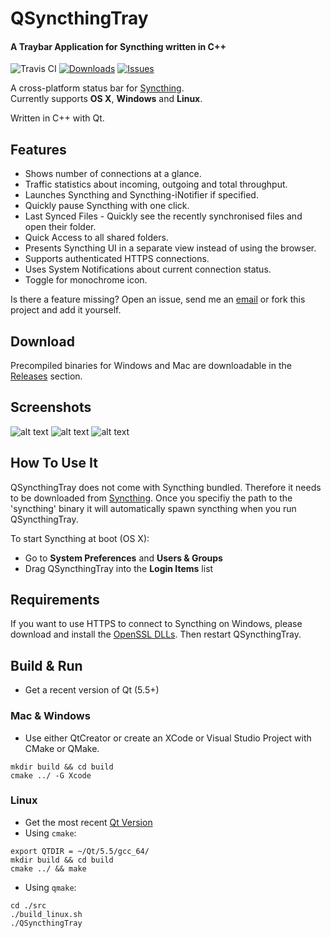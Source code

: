 QSyncthingTray
=============
#### A Traybar Application for Syncthing written in C++ 

![Travis CI](https://travis-ci.org/sieren/QSyncthingTray.svg?branch=master "Travis CI
Status")
[![Downloads](https://img.shields.io/github/downloads/sieren/QSyncthingTray/total.svg "Downloads")](https://github.com/sieren/QSyncthingTray/releases)
[![Issues](https://img.shields.io/github/issues/sieren/QSyncthingTray.svg
"Issues")](https://github.com/sieren/QSyncthingTray/issues)



A cross-platform status bar for [Syncthing](http://syncthing.net/).  
Currently supports **OS X**, **Windows** and **Linux**.

Written in C++ with Qt.

## Features

+ Shows number of connections at a glance.
+ Traffic statistics about incoming, outgoing and total throughput.
+ Launches Syncthing and Syncthing-iNotifier if specified.
+ Quickly pause Syncthing with one click.
+ Last Synced Files - Quickly see the recently synchronised files and open their folder.
+ Quick Access to all shared folders.
+ Presents Syncthing UI in a separate view instead of using the browser.
+ Supports authenticated HTTPS connections.
+ Uses System Notifications about current connection status.
+ Toggle for monochrome icon.

Is there a feature missing? Open an issue, send me an [email](mailto:info@s-r-n.de) or fork this project and add it yourself.



## Download

Precompiled binaries for Windows and Mac are downloadable in the [Releases](https://github.com/sieren/QSyncthingTray/releases) section.

## Screenshots

![alt text](https://raw.githubusercontent.com/sieren/QSyncthingTray/master/media/qsyncthingtray.png "Mac OSX ")
![alt text](https://raw.githubusercontent.com/sieren/QSyncthingTray/master/media/qsyncthingubuntu.png "Ubuntu")
![alt text](https://raw.githubusercontent.com/sieren/QSyncthingTray/master/media/qsyncthingtraywin.png "Windows")



## How To Use It
QSyncthingTray does not come with Syncthing bundled. Therefore it needs to be downloaded from [Syncthing](http://syncthing.net/).
Once you specifiy the path to the 'syncthing' binary it will automatically spawn syncthing when you run QSyncthingTray.

To start Syncthing at boot (OS X):

+ Go to **System Preferences** and **Users & Groups**
+ Drag QSyncthingTray into the **Login Items** list

## Requirements
If you want to use HTTPS to connect to Syncthing on Windows, please download and install the [OpenSSL DLLs](http://slproweb.com/products/Win32OpenSSL.html). Then restart QSyncthingTray.

## Build & Run
+ Get a recent version of Qt (5.5+)  

### Mac & Windows
+ Use either QtCreator or create an XCode or Visual Studio Project with CMake or QMake.  
```
mkdir build && cd build  
cmake ../ -G Xcode
```

### Linux
+ Get the most recent [Qt Version](http://www.qt.io/download/)
+ Using `cmake`: 
```
export QTDIR = ~/Qt/5.5/gcc_64/
mkdir build && cd build
cmake ../ && make
```

+ Using `qmake`: 
```
cd ./src  
./build_linux.sh  
./QSyncthingTray
```
